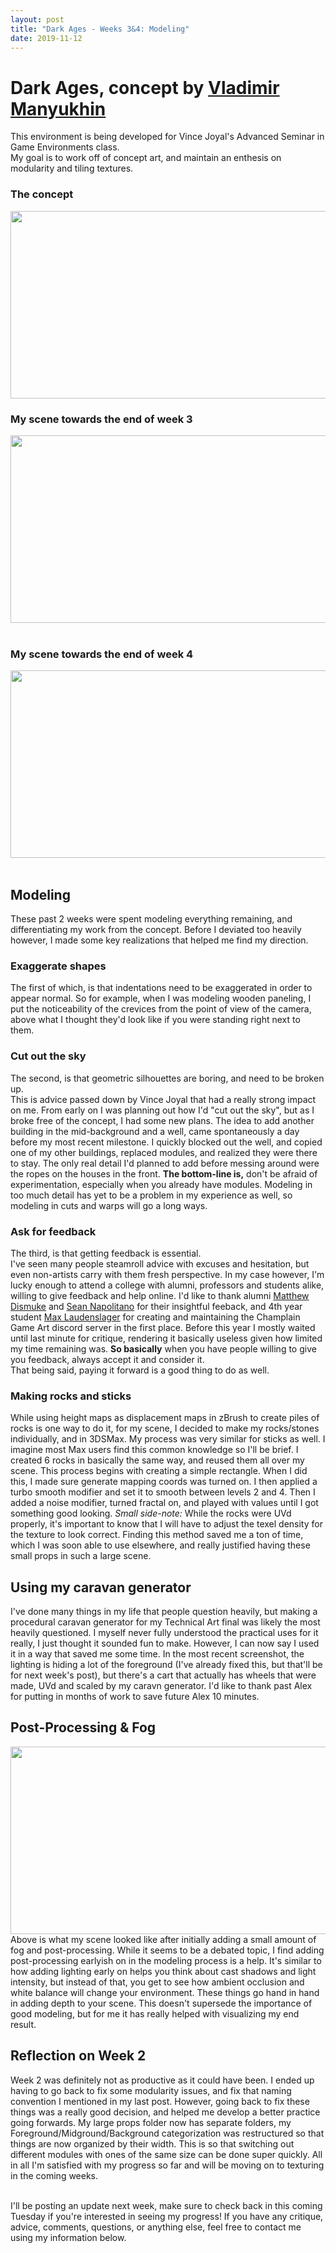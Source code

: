 ```yaml
---
layout: post
title: "Dark Ages - Weeks 3&4: Modeling"
date: 2019-11-12
---
```


Dark Ages, concept by [Vladimir Manyukhin](https://www.artstation.com/artwork/5yKeO)
===============

This environment is being developed for Vince Joyal's Advanced Seminar in Game Environments class.<br/>
My goal is to work off of concept art, and maintain an enthesis on modularity and tiling textures.<br/>
### The concept
<img src="https://cdnb.artstation.com/p/assets/images/images/011/268/535/large/vladimir-manyukhin-dark-ages.jpg?1528716831" width="546" height="300" /><br/>
### My scene towards the end of week 3
<img src="https://i.imgur.com/kWoDASn.png" width="546" height="300" /><br/>
<br/>
### My scene towards the end of week 4
<img src="https://i.imgur.com/FEIuDvp.png" width="546" height="300" /><br/>
<br/>


## Modeling
These past 2 weeks were spent modeling everything remaining, and differentiating my work from the concept. 
Before I deviated too heavily however, I made some key realizations that helped me find my direction. 

### Exaggerate shapes
The first of which, is that indentations need to be exaggerated in order to appear normal. 
So for example, when I was modeling wooden paneling, I put the noticeability of the crevices from the point of view of the camera, 
above what I thought they'd look like if you were standing right next to them.
<br/>

### Cut out the sky
The second, is that geometric silhouettes are boring, and need to be broken up.<br/>
This is advice passed down by Vince Joyal that had a really strong impact on me. 
From early on I was planning out how I'd "cut out the sky", but as I broke free of the concept, I had some new plans. 
The idea to add another building in the mid-background and a well, came spontaneously a day before my most recent milestone. 
I quickly blocked out the well, and copied one of my other buildings, replaced modules, and realized they were there to stay. 
The only real detail I'd planned to add before messing around were the ropes on the houses in the front. 
**The bottom-line is,** don't be afraid of experimentation, especially when you already have modules.
Modeling in too much detail has yet to be a problem in my experience as well, so modeling in cuts and warps will go a long ways.

### Ask for feedback
The third, is that getting feedback is essential.<br/>
I've seen many people steamroll advice with excuses and hesitation, but even non-artists carry with them fresh perspective. 
In my case however, I'm lucky enough to attend a college with alumni, professors and students alike, willing to give feedback and help online. 
I'd like to thank alumni [Matthew Dismuke](https://www.artstation.com/mattd) and [Sean Napolitano](https://www.artstation.com/sean_napolitano) for their insightful feeback, 
and 4th year student [Max Laudenslager](https://www.artstation.com/artwork/xzy8WE) for creating and maintaining the Champlain Game Art discord server in the first place. 
Before this year I mostly waited until last minute for critique, rendering it basically useless given how limited my time remaining was. 
**So basically** when you have people willing to give you feedback, 
always accept it and consider it.<br/>
That being said, paying it forward is a good thing to do as well. 
<br/>

### Making rocks and sticks
While using height maps as displacement maps in zBrush to create piles of rocks is one way to do it, for my scene, I decided to make my rocks/stones individually, and in 3DSMax. 
My process was very similar for sticks as well. I imagine most Max users find this common knowledge so I'll be brief. 
I created 6 rocks in basically the same way, and reused them all over my scene. This process begins with creating a simple rectangle. 
When I did this, I made sure generate mapping coords was turned on. I then applied a turbo smooth modifier and set it to smooth between levels 2 and 4. 
Then I added a noise modifier, turned fractal on, and played with values until I got something good looking. 
*Small side-note:* While the rocks were UVd properly, it's important to know that I will have to adjust the texel density for the texture to look correct. 
Finding this method saved me a ton of time, which I was soon able to use elsewhere, and really justified having these small props in such a large scene. 
<br/>

## Using my caravan generator
I've done many things in my life that people question heavily, but making a procedural caravan generator for my Technical Art final was likely the most heavily questioned. 
I myself never fully understood the practical uses for it really, I just thought it sounded fun to make. However, I can now say I used it in a way that saved me some time. 
In the most recent screenshot, the lighting is hiding a lot of the foreground (I've already fixed this, but that'll be for next week's post), 
but there's a cart that actually has wheels that were made, UVd and scaled by my caravn generator. 
I'd like to thank past Alex for putting in months of work to save future Alex 10 minutes. 
<br/>


## Post-Processing & Fog
<img src="https://i.imgur.com/kWoDASn.png" width="546" height="300" /> <br/>
Above is what my scene looked like after initially adding a small amount of fog and post-processing. 
While it seems to be a debated topic, I find adding post-processing earlyish on in the modeling process is a help. 
It's similar to how adding lighting early on helps you think about cast shadows and light intensity, 
but instead of that, you get to see how ambient occlusion and white balance will change your environment. 
These things go hand in hand in adding depth to your scene. 
This doesn't supersede the importance of good modeling, but for me it has really helped with visualizing my end result. 
<br/>

## Reflection on Week 2
Week 2 was definitely not as productive as it could have been. I ended up having to go back to fix some modularity issues, and fix that naming convention I mentioned in my last post. 
However, going back to fix these things was a really good decision, and helped me develop a better practice going forwards. My large props folder now has separate folders, 
my Foreground/Midground/Background categorization was restructured so that things are now organized by their width. This is so that switching out different modules 
with ones of the same size can be done super quickly. All in all I'm satisfied with my progress so far and will be moving on to texturing in the coming weeks.

<br/>
I'll be posting an update next week, make sure to check back in this coming Tuesday if you're interested in seeing my progress! 
If you have any critique, advice, comments, questions, or anything else, feel free to contact me using my information below.<br/>
<br/> 

